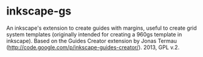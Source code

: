 inkscape-gs
===========

An inkscape's extension to create guides with margins, useful to create grid system templates (originally intended for creating a 960gs template in inkscape). Based on the Guides Creator extension by Jonas Termau (http://code.google.com/p/inkscape-guides-creator/).
2013, GPL v.2.
